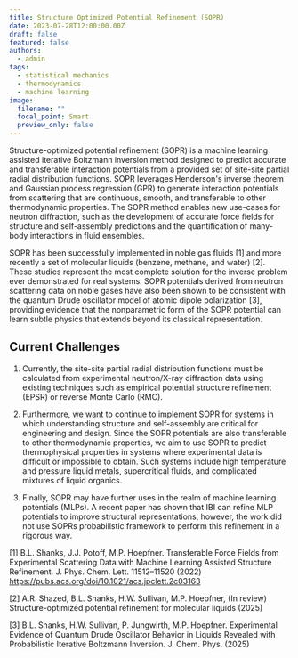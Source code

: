 ```yaml
---
title: Structure Optimized Potential Refinement (SOPR)
date: 2023-07-28T12:00:00.00Z
draft: false
featured: false
authors:
  - admin
tags:
  - statistical mechanics
  - thermodynamics
  - machine learning
image:
  filename: ""
  focal_point: Smart
  preview_only: false
---
```


Structure-optimized potential refinement (SOPR) is a machine learning assisted iterative Boltzmann inversion method designed to predict accurate and transferable interaction potentials from a provided set of site-site partial radial distribution functions. SOPR leverages Henderson's inverse theorem and Gaussian process regression (GPR) to generate interaction potentials from scattering that are continuous, smooth, and transferable to other thermodynamic properties. The SOPR method enables new use-cases for neutron diffraction, such as the development of accurate force fields for structure and self-assembly predictions and the quantification of many-body interactions in fluid ensembles.

SOPR has been successfully implemented in noble gas fluids [1] and more recently a set of molecular liquids (benzene, methane, and water) [2]. These studies represent the most complete solution for the inverse problem ever demonstrated for real systems. SOPR potentials derived from neutron scattering data on noble gases have also been shown to be consistent with the quantum Drude oscillator model of atomic dipole polarization [3], providing evidence that the nonparametric form of the SOPR potential can learn subtle physics that extends beyond its classical representation.  

## Current Challenges

1. Currently, the site-site partial radial distribution functions must be calculated from experimental neutron/X-ray diffraction data using existing techniques such as empirical potential structure refinement (EPSR) or reverse Monte Carlo (RMC).

2. Furthermore, we want to continue to implement SOPR for systems in which understanding structure and self-assembly are critical for engineering and design. Since the SOPR potentials are also transferable to other thermodynamic properties, we aim to use SOPR to predict thermophysical properties in systems where experimental data is difficult or impossible to obtain. Such systems include high temperature and pressure liquid metals, supercritical fluids, and complicated mixtures of liquid organics.
   
3. Finally, SOPR may have further uses in the realm of machine learning potentials (MLPs). A recent paper has shown that IBI can refine MLP potentials to improve structural representations, however, the work did not use SOPRs probabilistic framework to perform this refinement in a rigorous way.  

[1] B.L. Shanks, J.J. Potoff, M.P. Hoepfner. Transferable Force Fields from Experimental Scattering Data with Machine Learning Assisted Structure Refinement. J. Phys. Chem. Lett. 11512–11520 (2022) https://pubs.acs.org/doi/10.1021/acs.jpclett.2c03163

[2] A.R. Shazed, B.L. Shanks, H.W. Sullivan, M.P. Hoepfner, (In review) Structure-optimized potential refinement for molecular liquids (2025)

[3] B.L. Shanks, H.W. Sullivan, P. Jungwirth, M.P. Hoepfner. Experimental Evidence of Quantum Drude Oscillator Behavior in Liquids Revealed with Probabilistic Iterative Boltzmann Inversion. J. Chem. Phys. (2025)



